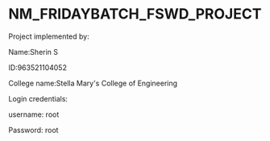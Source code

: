 # NM_FRIDAYBATCH_FSWD_PROJECT


Project implemented by: 


Name:Sherin S


ID:963521104052


College name:Stella Mary's College of Engineering


Login credentials: 

username: root


Password: root

